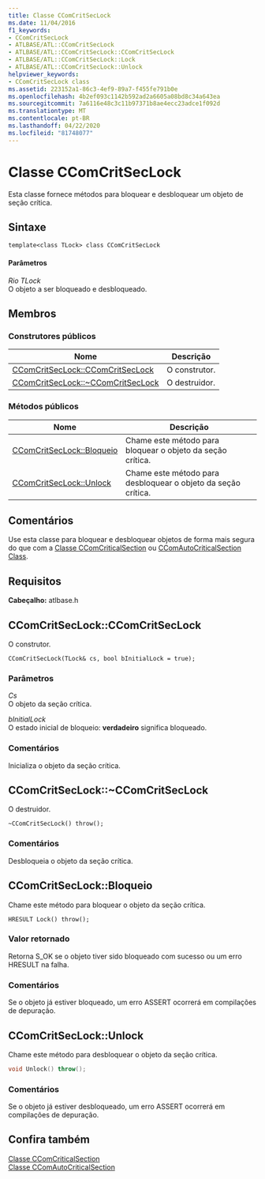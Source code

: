 ```yaml
---
title: Classe CComCritSecLock
ms.date: 11/04/2016
f1_keywords:
- CComCritSecLock
- ATLBASE/ATL::CComCritSecLock
- ATLBASE/ATL::CComCritSecLock::CComCritSecLock
- ATLBASE/ATL::CComCritSecLock::Lock
- ATLBASE/ATL::CComCritSecLock::Unlock
helpviewer_keywords:
- CComCritSecLock class
ms.assetid: 223152a1-86c3-4ef9-89a7-f455fe791b0e
ms.openlocfilehash: 4b2ef093c1142b592ad2a6605a08bd8c34a643ea
ms.sourcegitcommit: 7a6116e48c3c11b97371b8ae4ecc23adce1f092d
ms.translationtype: MT
ms.contentlocale: pt-BR
ms.lasthandoff: 04/22/2020
ms.locfileid: "81748077"
---
```

# <a name="ccomcritseclock-class"></a>Classe CComCritSecLock

Esta classe fornece métodos para bloquear e desbloquear um objeto de seção crítica.

## <a name="syntax"></a>Sintaxe

```
template<class TLock> class CComCritSecLock
```

#### <a name="parameters"></a>Parâmetros

*Rio TLock*<br/>
O objeto a ser bloqueado e desbloqueado.

## <a name="members"></a>Membros

### <a name="public-constructors"></a>Construtores públicos

|Nome|Descrição|
|----------|-----------------|
|[CComCritSecLock::CComCritSecLock](#ctor)|O construtor.|
|[CComCritSecLock::~CComCritSecLock](#dtor)|O destruidor.|

### <a name="public-methods"></a>Métodos públicos

|Nome|Descrição|
|----------|-----------------|
|[CComCritSecLock::Bloqueio](#lock)|Chame este método para bloquear o objeto da seção crítica.|
|[CComCritSecLock::Unlock](#unlock)|Chame este método para desbloquear o objeto da seção crítica.|

## <a name="remarks"></a>Comentários

Use esta classe para bloquear e desbloquear objetos de forma mais segura do que com a [Classe CComCriticalSection](../../atl/reference/ccomcriticalsection-class.md) ou [CComAutoCriticalSection Class](../../atl/reference/ccomautocriticalsection-class.md).

## <a name="requirements"></a>Requisitos

**Cabeçalho:** atlbase.h

## <a name="ccomcritseclockccomcritseclock"></a><a name="ctor"></a>CComCritSecLock::CComCritSecLock

O construtor.

```
CComCritSecLock(TLock& cs, bool bInitialLock = true);
```

### <a name="parameters"></a>Parâmetros

*Cs*<br/>
O objeto da seção crítica.

*bInitialLock*<br/>
O estado inicial de bloqueio: **verdadeiro** significa bloqueado.

### <a name="remarks"></a>Comentários

Inicializa o objeto da seção crítica.

## <a name="ccomcritseclockccomcritseclock"></a><a name="dtor"></a>CComCritSecLock::~CComCritSecLock

O destruidor.

```
~CComCritSecLock() throw();
```

### <a name="remarks"></a>Comentários

Desbloqueia o objeto da seção crítica.

## <a name="ccomcritseclocklock"></a><a name="lock"></a>CComCritSecLock::Bloqueio

Chame este método para bloquear o objeto da seção crítica.

```
HRESULT Lock() throw();
```

### <a name="return-value"></a>Valor retornado

Retorna S_OK se o objeto tiver sido bloqueado com sucesso ou um erro HRESULT na falha.

### <a name="remarks"></a>Comentários

Se o objeto já estiver bloqueado, um erro ASSERT ocorrerá em compilações de depuração.

## <a name="ccomcritseclockunlock"></a><a name="unlock"></a>CComCritSecLock::Unlock

Chame este método para desbloquear o objeto da seção crítica.

```cpp
void Unlock() throw();
```

### <a name="remarks"></a>Comentários

Se o objeto já estiver desbloqueado, um erro ASSERT ocorrerá em compilações de depuração.

## <a name="see-also"></a>Confira também

[Classe CComCriticalSection](../../atl/reference/ccomcriticalsection-class.md)<br/>
[Classe CComAutoCriticalSection](../../atl/reference/ccomautocriticalsection-class.md)
